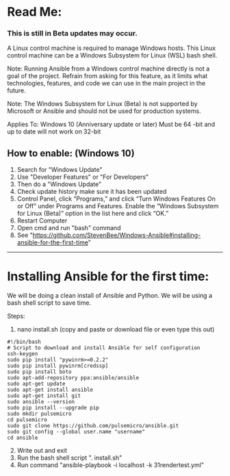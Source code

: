# Read Me:
### This is still in Beta updates may occur.

A Linux control machine is required to manage Windows hosts. This Linux control machine can be a Windows Subsystem for Linux (WSL) bash shell.

Note: Running Ansible from a Windows control machine directly is not a goal of the project. Refrain from asking for this feature, as it limits what technologies, features, and code we can use in the main project in the future.

Note: The Windows Subsystem for Linux (Beta) is not supported by Microsoft or Ansible and should not be used for production systems.

Applies To: Windows 10 (Anniversary update or later) Must be 64 -bit and up to date will not work on 32-bit

## How to enable: (Windows 10)
1. Search for "Windows Update"
2. Use "Developer Features" or "For Developers"
3. Then do a "Windows Update"
4. Check update history make sure it has been updated
5. Control Panel, click “Programs,” and click “Turn Windows Features On or Off” under Programs and Features. Enable the “Windows Subsystem for Linux (Beta)” option in the list here and click “OK.”
6. Restart Computer
7. Open cmd and run "bash" command
8. See "https://github.com/StevenBee/Windows-Ansible#installing-ansible-for-the-first-time"

-------------------------------------------------------------------------------------------------

# Installing Ansible for the first time:

We will be doing a clean install of Ansible and Python. We will be using a bash shell script to save time.

Steps:

1. nano install.sh (copy and paste or download file or even type this out) 
```
#!/bin/bash
# Script to download and install Ansible for self configuration
ssh-keygen
sudo pip install "pywinrm>=0.2.2" 
sudo pip install pywinrm[credssp] 
sudo pip install boto 
sudo apt-add-repository ppa:ansible/ansible
sudo apt-get update
sudo apt-get install ansible
sudo apt-get install git
sudo ansible --version
sudo pip install --upgrade pip
sudo mkdir pulsemicro
cd pulsemicro
sudo git clone https://github.com/pulsemicro/ansible.git
sudo git config --global user.name "username"
cd ansible
```
2. Write out and exit
3. Run the bash shell script ". install.sh"
4. Run command "ansible-playbook -i localhost -k 31rendertest.yml"
